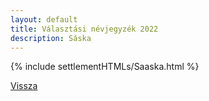 ```yaml
---
layout: default
title: Választási névjegyzék 2022
description: Sáska
---
```


{% include settlementHTMLs/Saaska.html %}

[Vissza](./)